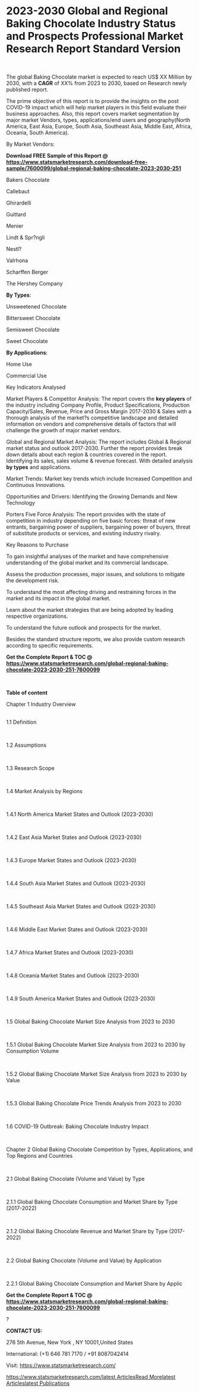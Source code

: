 <h1>2023-2030 Global and Regional Baking Chocolate Industry Status and Prospects Professional Market Research Report Standard Version</h1><br/><p>The global Baking Chocolate market is expected to reach US$ XX Million by 2030, with a <strong>CAGR</strong> of XX% from 2023 to 2030, based on Research newly published report.</p>
 
 
 
 <p>The prime objective of this report is to provide the insights on the post COVID-19 impact which will help market players in this field evaluate their business approaches. Also, this report covers market segmentation by major market Vendors, types, applications/end users and geography(North America, East Asia, Europe, South Asia, Southeast Asia, Middle East, Africa, Oceania, South America).</p>
 
 
 
 <p>By Market Vendors:</p>
 
 
 
 <p><strong>Download FREE Sample of this Report @ <a href="https://www.statsmarketresearch.com/download-free-sample/7600099/global-regional-baking-chocolate-2023-2030-251">https://www.statsmarketresearch.com/download-free-sample/7600099/global-regional-baking-chocolate-2023-2030-251</a></strong></p>
 
 
 
 <p>Bakers Chocolate</p>
 
 
 
 <p>Callebaut</p>
 
 
 
 <p>Ghirardelli</p>
 
 
 
 <p>Guittard</p>
 
 
 
 <p>Menier</p>
 
 
 
 <p>Lindt & Spr?ngli</p>
 
 
 
 <p>Nestl?</p>
 
 
 
 <p>Valrhona</p>
 
 
 
 <p>Scharffen Berger</p>
 
 
 
 <p>The Hershey Company</p>
 
 
 
 <p><strong>By Types</strong>:</p>
 
 
 
 <p>Unsweetened Chocolate</p>
 
 
 
 <p>Bittersweet Chocolate</p>
 
 
 
 <p>Semisweet Chocolate</p>
 
 
 
 <p>Sweet Chocolate</p>
 
 
 
 <p><strong><strong>By Applications</strong></strong>:</p>
 
 
 
 <p>Home Use</p>
 
 
 
 <p>Commercial Use</p>
 
 
 
 <p>Key Indicators Analysed</p>
 
 
 
 <p>Market Players & Competitor Analysis: The report covers the <strong>key players</strong> of the industry including Company Profile, Product Specifications, Production Capacity/Sales, Revenue, Price and Gross Margin 2017-2030 & Sales with a thorough analysis of the market?s competitive landscape and detailed information on vendors and comprehensive details of factors that will challenge the growth of major market vendors.</p>
 
 
 
 <p>Global and Regional Market Analysis: The report includes Global & Regional market status and outlook 2017-2030. Further the report provides break down details about each region & countries covered in the report. Identifying its sales, sales volume & revenue forecast. With detailed analysis <strong>by types</strong> and applications.</p>
 
 
 
 <p>Market Trends: Market key trends which include Increased Competition and Continuous Innovations.</p>
 
 
 
 <p>Opportunities and Drivers: Identifying the Growing Demands and New Technology</p>
 
 
 
 <p>Porters Five Force Analysis: The report provides with the state of competition in industry depending on five basic forces: threat of new entrants, bargaining power of suppliers, bargaining power of buyers, threat of substitute products or services, and existing industry rivalry.</p>
 
 
 
 <p>Key Reasons to Purchase</p>
 
 
 
 <p>To gain insightful analyses of the market and have comprehensive understanding of the global market and its commercial landscape.</p>
 
 
 
 <p>Assess the production processes, major issues, and solutions to mitigate the development risk.</p>
 
 
 
 <p>To understand the most affecting driving and restraining forces in the market and its impact in the global market.</p>
 
 
 
 <p>Learn about the market strategies that are being adopted by leading respective organizations.</p>
 
 
 
 <p>To understand the future outlook and prospects for the market.</p>
 
 
 
 <p>Besides the standard structure reports, we also provide custom research according to specific requirements.</p>
 
 
 
 <div><b>Get the Complete Report & TOC @ <a href="https://www.statsmarketresearch.com/global-regional-baking-chocolate-2023-2030-251-7600099">https://www.statsmarketresearch.com/global-regional-baking-chocolate-2023-2030-251-7600099</a></b></div>
 
 
 
 <p><br />
 
 <b>Table of content</b></p>
 
 
 
 <p>Chapter 1 Industry Overview<br />
 
 <br />
 
 1.1 Definition<br />
 
 <br />
 
 1.2 Assumptions<br />
 
 <br />
 
 1.3 Research Scope<br />
 
 <br />
 
 1.4 Market Analysis by Regions<br />
 
 <br />
 
 1.4.1 North America Market States and Outlook (2023-2030)<br />
 
 <br />
 
 1.4.2 East Asia Market States and Outlook (2023-2030)<br />
 
 <br />
 
 1.4.3 Europe Market States and Outlook (2023-2030)<br />
 
 <br />
 
 1.4.4 South Asia Market States and Outlook (2023-2030)<br />
 
 <br />
 
 1.4.5 Southeast Asia Market States and Outlook (2023-2030)<br />
 
 <br />
 
 1.4.6 Middle East Market States and Outlook (2023-2030)<br />
 
 <br />
 
 1.4.7 Africa Market States and Outlook (2023-2030)<br />
 
 <br />
 
 1.4.8 Oceania Market States and Outlook (2023-2030)<br />
 
 <br />
 
 1.4.9 South America Market States and Outlook (2023-2030)<br />
 
 <br />
 
 1.5 Global Baking Chocolate Market Size Analysis from 2023 to 2030<br />
 
 <br />
 
 1.5.1 Global Baking Chocolate Market Size Analysis from 2023 to 2030 by Consumption Volume<br />
 
 <br />
 
 1.5.2 Global Baking Chocolate Market Size Analysis from 2023 to 2030 by Value<br />
 
 <br />
 
 1.5.3 Global Baking Chocolate Price Trends Analysis from 2023 to 2030<br />
 
 <br />
 
 1.6 COVID-19 Outbreak: Baking Chocolate Industry Impact<br />
 
 <br />
 
 Chapter 2 Global Baking Chocolate Competition by Types, Applications, and Top Regions and Countries<br />
 
 <br />
 
 2.1 Global Baking Chocolate (Volume and Value) by Type<br />
 
 <br />
 
 2.1.1 Global Baking Chocolate Consumption and Market Share by Type (2017-2022)<br />
 
 <br />
 
 2.1.2 Global Baking Chocolate Revenue and Market Share by Type (2017-2022)<br />
 
 <br />
 
 2.2 Global Baking Chocolate (Volume and Value) by Application<br />
 
 <br />
 
 2.2.1 Global Baking Chocolate Consumption and Market Share by Applic</p>
 
 
 
 <div><b>Get the Complete Report & TOC @ <a href="https://www.statsmarketresearch.com/global-regional-baking-chocolate-2023-2030-251-7600099">https://www.statsmarketresearch.com/global-regional-baking-chocolate-2023-2030-251-7600099</a></b></div>
 
 
 
 <p>? </p>
 
 
 
 <p><b>CONTACT US:</b><br />
 
 276 5th Avenue, New York , NY 10001,United States<br />
 
 International: (+1) 646 781 7170 / +91 8087042414<br />
 
 Visit: <a href="https://www.statsmarketresearch.com/">https://www.statsmarketresearch.com/</a><br />
 
 <a href="https://gyeongbokgung.com">https://www.statsmarketresearch.com/</a><a href="https://hallyeomaritime.com">latest Articles</a><a href="https://jingwansa.com">Read More</a><a href="https://nguoiviet.jp/">latest Articles</a><a href="https://www.intelmarketresearch.com/">latest Publications</a></p>